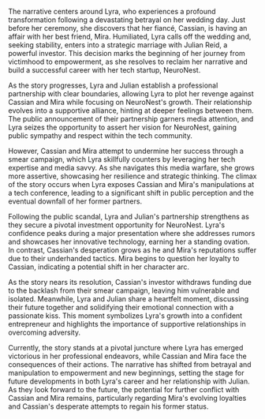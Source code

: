 The narrative centers around Lyra, who experiences a profound transformation following a devastating betrayal on her wedding day. Just before her ceremony, she discovers that her fiancé, Cassian, is having an affair with her best friend, Mira. Humiliated, Lyra calls off the wedding and, seeking stability, enters into a strategic marriage with Julian Reid, a powerful investor. This decision marks the beginning of her journey from victimhood to empowerment, as she resolves to reclaim her narrative and build a successful career with her tech startup, NeuroNest.

As the story progresses, Lyra and Julian establish a professional partnership with clear boundaries, allowing Lyra to plot her revenge against Cassian and Mira while focusing on NeuroNest's growth. Their relationship evolves into a supportive alliance, hinting at deeper feelings between them. The public announcement of their partnership garners media attention, and Lyra seizes the opportunity to assert her vision for NeuroNest, gaining public sympathy and respect within the tech community.

However, Cassian and Mira attempt to undermine her success through a smear campaign, which Lyra skillfully counters by leveraging her tech expertise and media savvy. As she navigates this media warfare, she grows more assertive, showcasing her resilience and strategic thinking. The climax of the story occurs when Lyra exposes Cassian and Mira's manipulations at a tech conference, leading to a significant shift in public perception and the eventual downfall of her former partners.

Following the public scandal, Lyra and Julian's partnership strengthens as they secure a pivotal investment opportunity for NeuroNest. Lyra's confidence peaks during a major presentation where she addresses rumors and showcases her innovative technology, earning her a standing ovation. In contrast, Cassian's desperation grows as he and Mira's reputations suffer due to their underhanded tactics. Mira begins to question her loyalty to Cassian, indicating a potential shift in her character arc.

As the story nears its resolution, Cassian's investor withdraws funding due to the backlash from their smear campaign, leaving him vulnerable and isolated. Meanwhile, Lyra and Julian share a heartfelt moment, discussing their future together and solidifying their emotional connection with a passionate kiss. This moment symbolizes Lyra's growth into a confident entrepreneur and highlights the importance of supportive relationships in overcoming adversity.

Currently, the story stands at a pivotal juncture where Lyra has emerged victorious in her professional endeavors, while Cassian and Mira face the consequences of their actions. The narrative has shifted from betrayal and manipulation to empowerment and new beginnings, setting the stage for future developments in both Lyra's career and her relationship with Julian. As they look forward to the future, the potential for further conflict with Cassian and Mira remains, particularly regarding Mira's evolving loyalties and Cassian's desperate attempts to regain his former status.